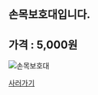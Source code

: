 
손목보호대입니다.
--------------------

## 가격 : 5,000원

![손목보호대](http://www.badmintonmarket.co.kr/data/shopimages/product/052002001003000001.jpg)

[사러가기](http://www.badmintonmarket.co.kr/front/productdetail.php?productcode=052002001003000001)


